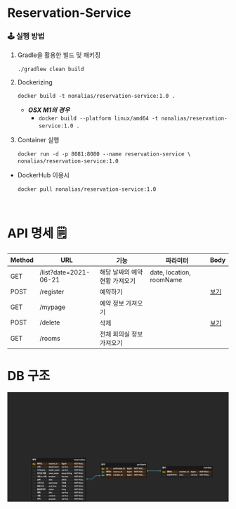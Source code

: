 # Reservation-Service

### 🕹 실행 방법

1. Gradle을 활용한 빌드 및 패키징

   ```
   ./gradlew clean build
   ```

2. Dockerizing

   ```
   docker build -t nonalias/reservation-service:1.0 .
   ```
   * ***OSX M1의 경우***
       * `docker build --platform linux/amd64 -t nonalias/reservation-service:1.0 .`

3. Container 실행

   ```
   docker run -d -p 8081:8080 --name reservation-service \
   nonalias/reservation-service:1.0
   ```

* DockerHub 이용시

  ```
  docker pull nonalias/reservation-service:1.0
  ```

<br/>

# API 명세 🗒

|Method|URL|기능|파라미터|Body|
|------|---|---|------|----|
|GET|/list?date=2021-06-21|해당 날짜의 예약 현황 가져오기|date, location, roomName|
|POST|/register|예약하기||[보기](https://github.com/42Meet/reservation-service/blob/main/mdfiles/register.md)|
|GET|/mypage|예약 정보 가져오기|||
|POST|/delete|삭제||[보기](https://github.com/42Meet/reservation-service/blob/main/mdfiles/delete.md)|
|GET|/rooms|전체 회의실 정보 가져오기|||

# DB 구조
![alt text](https://github.com/sebaek42/sebaek42/blob/master/Reservation-Service.png?raw=true)

